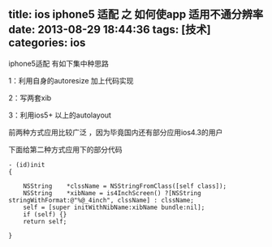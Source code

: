 title: ios iphone5 适配 之 如何使app 适用不通分辨率
date: 2013-08-29 18:44:36
tags: [技术]
categories: ios
---
iphone5适配 有如下集中种思路

<!-- more -->

1：利用自身的autoresize 加上代码实现

2：写两套xib

3：利用ios5+ 以上的autolayout

前两种方式应用比较广泛 ，因为毕竟国内还有部分应用ios4.3的用户

下面给第二种方式应用下的部分代码

```
- (id)init
{

    NSString    *clssName = NSStringFromClass([self class]);
    NSString    *xibName = is4InchScreen() ?[NSString stringWithFormat:@"%@_4inch", clssName] : clssName;
    self = [super initWithNibName:xibName bundle:nil];
    if (self) {}
    return self;

}

```

